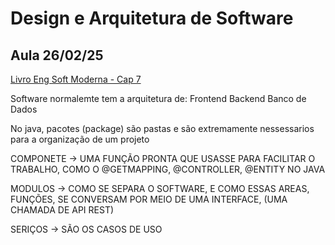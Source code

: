 # Design e Arquitetura de Software

## Aula 26/02/25
[Livro Eng Soft Moderna - Cap 7](https://engsoftmoderna.info/cap7.html)

Software normalemte tem a arquitetura de:
Frontend
Backend
Banco de Dados

No java, pacotes (package) são pastas e são extremamente nessessarios para a organização de um projeto

COMPONETE -> UMA FUNÇÃO PRONTA QUE USASSE PARA FACILITAR O TRABALHO, COMO O @GETMAPPING, @CONTROLLER, @ENTITY NO JAVA

MODULOS -> COMO SE SEPARA O SOFTWARE, E COMO ESSAS AREAS, FUNÇÕES, SE CONVERSAM POR MEIO DE UMA INTERFACE, (UMA CHAMADA DE API REST)

SERIÇOS -> SÃO OS CASOS DE USO

